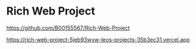 # Rich Web Project
 https://github.com/B00155567/Rich-Web-Project

 https://rich-web-project-5jeb93wyw-leos-projects-35b3ec31.vercel.app
